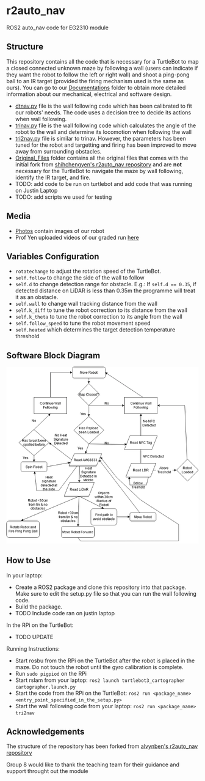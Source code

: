 <h1> r2auto_nav </h1>

ROS2 auto_nav code for EG2310 module

## Structure

This repository contains all the code that is necessary for a TurtleBot to map a closed connected unknown maze by following a wall (users can indicate if they want the robot to follow the left or right wall) and shoot a ping-pong ball to an IR target (provided the firing mechanism used is the same as ours). You can go to our [Documentations](Documentations) folder to obtain more detailed information about our mechanical, electrical and software design. 

- [dtnav.py](dtnav.py) file is the wall following code which has been calibrated to fit our robots' needs. The code uses a decision tree to decide its actions when wall following.
- [trinav.py](trinav.py) file is the wall following code which calculates the angle of the robot to the wall and determine its locomotion when following the wall
- [tri2nav.py](tri2nav.py) file is similar to trinav. However, the parameters has been tuned for the robot and targetting and firing has been improved to move away from surrounding obstacles. 
- [Original_Files](Original_Files) folder contains all the original files that comes with the initial fork from [shihchengyen's r2auto_nav repository](https://github.com/shihchengyen/r2auto_nav) and are <b>not</b> necessary for the TurtleBot to navigate the maze by wall following, identify the IR target, and fire.
- TODO: add code to be run on turtlebot and add code that was running on Justin Laptop
- TODO: add scripts we used for testing

## Media
- [Photos](Photos) contain images of our robot
- Prof Yen uploaded videos of our graded run [here](https://photos.google.com/share/AF1QipMOHCC4Hmy2iMv2cuJiwt46ZaMUjUX0MDv22KL1oktZ5YMMdFfMDikiKv0L4tRCtg?key=cUpqMlcxdmlxRlFrZUQwS3BXZ1cxc0tzVDR4VG5B)

## Variables Configuration

- ```rotatechange``` to adjust the rotation speed of the TurtleBot. 
- ```self.follow``` to change the side of the wall to follow
- ```self.d``` to change detection range for obstacle. E.g.: If ```self.d == 0.35```, if detected distance on LiDAR is less than 0.35m the programme will treat it as an obstacle.
- ```self.wall``` to change wall tracking distance from the wall
- ```self.k_diff``` to tune the robot correction to its distance from the wall
- ```self.k_theta``` to tune the robot correction to its angle from the wall
- ```self.follow_speed``` to tune the robot movement speed
- ```self.heated``` which determines the target detection temperature threshold
  
## Software Block Diagram
![Software Block Diagram](Documentations/software_block_diagram.png)

## How to Use
In your laptop:
- Create a ROS2 package and clone this repository into that package. Make sure to edit the setup.py file so that you can run the wall following code.
- Build the package.
- TODO Include code ran on justin laptop

In the RPi on the TurtleBot:
- TODO UPDATE

Running Instructions:
- Start rosbu from the RPi on the TurtleBot after the robot is placed in the maze. Do not touch the robot until the gyro calibration is complete.
- Run ```sudo pigpiod``` on the RPi
- Start rslam from your laptop: 
  ``` ros2 launch turtlebot3_cartographer cartographer.launch.py ```
- Start the code from the RPi on the TurtleBot: 
  ```ros2 run <package_name> <entry_point_specified_in_the_setup.py> ```
- Start the wall following code from your laptop: 
  ```ros2 run <package_name> tri2nav ```

## Acknowledgements

 The structure of the repository has been forked from  [alvynben's r2auto_nav repository](https://github.com/alvynben/r2auto_nav)

 Group 8 would like to thank the teaching team for their guidance and support throught out the module
